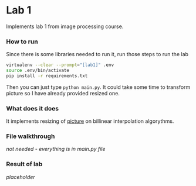 # Lab 1

Implements lab 1 from image processing course. 

### How to run
Since there is some libraries needed to run it, run those steps to run the lab
```bash
virtualenv --clear --prompt="[lab1]" .env
source .env/bin/activate
pip install -r requirements.txt
```
Then you can just type `python main.py`. It could take some time to transform picture so I have already provided resized one.

### What does it does

It implements resizing of [picture](pic1.jpg) on billinear interpolation algorythms.

### File walkthrough

*not needed - everything is in main.py file*

### Result of lab

*placeholder*


